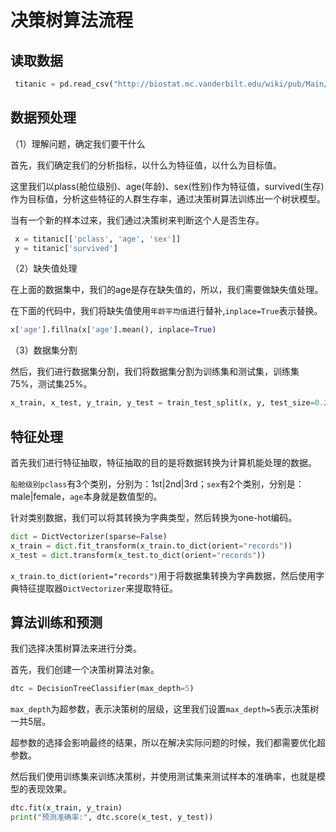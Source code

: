# 决策树算法流程

## 读取数据

```python
 titanic = pd.read_csv("http://biostat.mc.vanderbilt.edu/wiki/pub/Main/DataSets/titanic.txt")
```

## 数据预处理

（1）理解问题，确定我们要干什么

首先，我们确定我们的分析指标，以什么为特征值，以什么为目标值。

这里我们以plass(舱位级别)、age(年龄)、sex(性别)作为特征值，survived(生存)作为目标值，分析这些特征的人群生存率，通过决策树算法训练出一个树状模型。

当有一个新的样本过来，我们通过决策树来判断这个人是否生存。

```python
 x = titanic[['pclass', 'age', 'sex']]
 y = titanic['survived']
```

（2）缺失值处理

在上面的数据集中，我们的age是存在缺失值的，所以，我们需要做缺失值处理。

在下面的代码中，我们将缺失值使用`年龄平均值`进行替补,`inplace=True`表示替换。

```python
x['age'].fillna(x['age'].mean(), inplace=True)
```

（3）数据集分割

然后，我们进行数据集分割，我们将数据集分割为训练集和测试集，训练集75%，测试集25%。

```python
x_train, x_test, y_train, y_test = train_test_split(x, y, test_size=0.25)
```

## 特征处理

首先我们进行特征抽取，特征抽取的目的是将数据转换为计算机能处理的数据。

`船舱级别pclass`有3个类别，分别为：1st|2nd|3rd；`sex`有2个类别，分别是：male|female，`age`本身就是数值型的。

针对类别数据，我们可以将其转换为字典类型，然后转换为one-hot编码。

```python
dict = DictVectorizer(sparse=False)
x_train = dict.fit_transform(x_train.to_dict(orient="records"))
x_test = dict.transform(x_test.to_dict(orient="records"))
```

`x_train.to_dict(orient="records")`用于将数据集转换为字典数据，然后使用字典特征提取器`DictVectorizer`来提取特征。

## 算法训练和预测

我们选择决策树算法来进行分类。

首先，我们创建一个决策树算法对象。

```python
dtc = DecisionTreeClassifier(max_depth=5)
```

`max_depth`为超参数，表示决策树的层级，这里我们设置`max_depth=5`表示决策树一共5层。

超参数的选择会影响最终的结果，所以在解决实际问题的时候，我们都需要优化超参数。

然后我们使用训练集来训练决策树，并使用测试集来测试样本的准确率，也就是模型的表现效果。

```python
dtc.fit(x_train, y_train)
print("预测准确率:", dtc.score(x_test, y_test))
```

